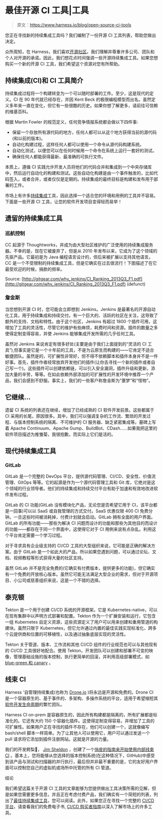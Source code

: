 # 最佳开源 CI 工具|工具

> 原文：<https://www.harness.io/blog/open-source-ci-tools>

您正在寻找新的持续集成工具吗？我们编制了一份开源 CI 工具列表，帮助您做出决定。

众所周知，在 Harness，我们喜欢[开源社区](https://harness.io/open-source/)。我们理解并尊重许多公司、团队和个人对开源的承诺。因此，我们想花点时间强调一些开源持续集成工具。如果您想购买一个新的开源 CI 工具，我们希望这个资源对您有所帮助。

## 持续集成(CI)和 CI 工具简介

持续集成过程将一个构建转变为一个可以随时部署的工件。至少，这是现代的定义。CI 在 90 年代就已经存在，并因 Kent Beck 的极限编程模型而出名。虽然定义多年来一直在变化，但它有一些很酷的历史。如果你想了解更多，请前往可信赖的维基百科。

根据 Martin Fowler 的规范定义，任何竞争情报系统都会做以下四件事:

*   保留一个存放所有源代码的地方，任何人都可以从这个地方获得当前的源代码(和以前的版本)。
*   自动化构建过程，这样任何人都可以使用一个命令从源代码构建系统。
*   自动化测试，以便您可以在任何时候用一个命令在系统上运行一套好的测试。
*   确保任何人都能获得最新、最准确的可执行文件。

本质上，遵循 CI 实践允许开发人员将他们的代码合并和集成到一个中央存储库中，然后运行自动化的构建和测试。这些自动化构建是由一个事件触发的，比如代码签入，或者合并，或者仅仅是定期的。持续集成的最终目标是构建和发布用于部署的工件。

市场上有许多[持续集成](https://harness.io/products/continuous-integration/)工具，因此选择一个适合您的环境和用例的工具并不容易。下面是一些开源 CI 工具，让您的软件开发项目变得轻而易举！

## 遗留的持续集成工具

### 巡航控制

CC 起源于 Thoughtworks，并成为由大型社区维护的广泛使用的持续集成服务器。不幸的是，现在它被废弃了，但是从 2010 年发布以来，它成为了这个领域的先驱产品。它最初是为 Java 编程语言设计的，但后来被扩展以支持其他语言。CC 是一个不受限制的持续集成工具，但是它确实在过去很流行！下图描述了在它最受欢迎的时候，捐款的频率。

Source: [http://gitgear.com/why_jenkins/CI_Ranking_2013Q3_F1.pdf](http://gitgear.com/why_jenkins/CI_Ranking_2013Q3_F1.pdf) (defunct)

### 詹金斯

当您想到开源 CI 时，您可能会立即想到 Jenkins。Jenkins 是最著名的开源自动化工具，用于持续集成和持续交付。有一个巨大的、活跃的社区在关注，这导致了额外的支持、文档和特性。由于这个社区，Jenkins 有超过 1800 个插件可用，这增加了工具的灵活性，尽管它的维护有些麻烦，耗费时间和资源。插件的数量之多使得定制变得容易，并使 Jenkins 能够集成开发所需的几乎任何工具。

虽然对 Jenkins 来说肯定有很多好处(主要是由于我们上面提到的“灵活的 CI 工具”),但事实是它是一个十年前的工具，不是为云原生而构建的——它肯定不适合敏捷团队。虽然是的，可扩展性非常好，但不得不依赖脚本和插件本身并不是一件好事。首先，插件作者经常放弃开发他们的插件(让你去寻找一个新的插件或者自己写一个)。这些插件可以创建依赖链，可以引入安全漏洞，插件升级和更新，添加大量的辛劳，等等。在如此依赖外部添加的可扩展性的开发环境中推荐一个产品，我们会感到不舒服。事实上，我们的一些客户称詹金斯为“噩梦”和“怪物”。

## 它继续…

遗留 CI 系统的列表还在继续，增加了已经成熟的 CI 软件开发前景。这些都属于 CI 采用的长尾，原因很多。其中，我们可以强调复杂的工作流、繁琐的开发过程、与版本控制系统的隔离、不可维护的 CI 服务器、缺乏紧密集成等。墓碑上写着 Apache Continuum、Apache Gump、BuildBot、CDash……如果我把这里的软件项目描述为推雏菊，我很抱歉，而实际上它们是活的。

## 现代持续集成工具

### GitLab

GitLab 是一个完整的 DevOps 平台，提供源代码管理、CI/CD、安全性、价值流管理、GitOps 等等。它的起源是作为一个源代码管理工具和 Git 库，它绝对是这个领域的行业领导者。他们的持续集成和持续交付平台有助于加速和有效地改进软件发布过程。

GitLab 的 CI 功能(GitLab 没有模块化产品，无论您是否希望它用于 CI，该平台都是一回事)可以以 SaaS 或自我管理的方式交付。SaaS 优惠仅限 400 CI 免费分钟。一旦这些时间被消耗掉，付费计划就会启动。GitLab 拥有全面的用户界面。GitLab 的所有功能——那些为解决 CI 问题而设计的功能和那些为其他目的而设计的功能——都存在于同一个界面中，这使得它对于 CI 用例来说有点杂乱。利用这个平台肯定需要一个学习过程。

对于寻求具有企业级支持的 CI/CD 工具的大型组织来说，它可能是正确的解决方案。由于 GitLab 是一个如此大的产品，所以如果您遇到问题，可以通过论坛、文档、视频教程等形式获得大量的社区支持。

虽然 GitLab 并不是完全免费的(它确实有付费版本，提供更多的功能)，但它确实有一个免费的开放核心版本。虽然它可能无法满足大型企业的需求，但对于开源项目、小公司或慈善组织来说，这是一个不错的选择。

## 泰克顿

Tekton 是一个用于创建 CI/CD 系统的开源框架。它是 Kubernetes-native，可以在现有集群中以声明方式部署和配置。Tekton 作为一个扩展安装和运行，它包含一组 Kubernetes 自定义资源，这些资源定义了用户可以用来创建和重用管道的构建块。虽然只限于 Kubernetes，但它允许通过内置的最佳实践实现标准化、跨多个云提供商和位置的可移植性，以及通过抽象底层实现的灵活性。

Tekton 关于管道、版本、工作流和其他 CI/CD 组件的行业规范也可以与其他现有的 CI/CD 工具很好地配合。使用 Tekton，开发团队可以创建和部署不可变的映像，管理基础设施的版本控制，执行更简单的回滚，并利用高级部署模式，如 [blue-green 和 canary](https://harness.io/blog/continuous-verification/blue-green-canary-deployment-strategies/) 。

## 线束 CI

Harness '自管理持续集成(也称为 [Drone.io](http://drone.io) )将永远是开源和免费的。Drone CI 是一个容器原生的、基于事件的、多架构、多操作系统的平台，适用于希望缩短其[软件开发生命周期](https://harness.io/blog/devops/software-development-life-cycle/)的繁忙团队。

Harness CI on-prem 是容器原生的，因此所有构建都是隔离的，所有扩展都是标准化的。它还有大约 150 个容器化插件。这使得定制变得容易，并增加了工具的可扩展性。如果用户正在寻找的插件不存在，他们可以创建一个，这就像编写 bash/shell 脚本一样简单。为了让其他人可以使用它，用户可以通过发送一个 pull 请求将它添加到插件注册网站。这就是开源的力量。

我们的开发鳄梨🥑， [Jim Sheldon](https://twitter.com/bitberk) ，创建了一个[俏皮的指南来开始使用内部线束 CI](https://dev.to/jimsheldon/run-your-own-drone-ci-4335?signin=true) 。基本上，您将能够从您选择的版本控制系统(在这种情况下，GitHub)中感受到该产品与测试和扫描器的并行执行，最后但并非最不重要的是，它的友好用户界面可以控制您自己的虚拟机或场所中托管的所有 CI 管道。

结论

我们希望这篇关于开源 CI 工具的文章能够为您提供做出工具决策所需的见解，但是如果您需要更多信息，并且正在考虑付费产品，我们确实有一个简短的列表，列出了[最佳持续集成工具](https://harness.io/blog/continuous-integration-tools/)，您可以阅读。此外，如果您正在寻找一个完整的 [CI/CD 平台](https://harness.io/products/platform/)，请查看我们的免费电子书, [CI/CD 购买者指南](https://harness.io/learn/ebooks/buyers-guide-for-ci-cd-ebook)以深入了解市场上的许多工具。